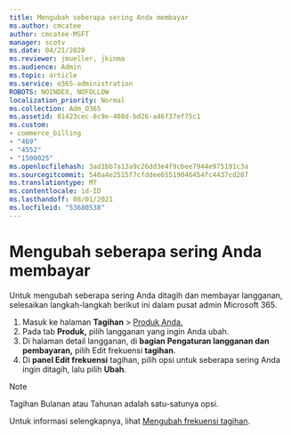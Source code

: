 ```yaml
---
title: Mengubah seberapa sering Anda membayar
ms.author: cmcatee
author: cmcatee-MSFT
manager: scotv
ms.date: 04/21/2020
ms.reviewer: jmueller, jkinma
ms.audience: Admin
ms.topic: article
ms.service: o365-administration
ROBOTS: NOINDEX, NOFOLLOW
localization_priority: Normal
ms.collection: Adm_O365
ms.assetid: 81423cec-8c9e-408d-bd26-a46f37ef75c1
ms.custom:
- commerce_billing
- "469"
- "4552"
- "1500025"
ms.openlocfilehash: 3ad1bb7a13a9c26dd3e4f9cbee7944e975191c3a
ms.sourcegitcommit: 540a4e2515f7cfddee65519046454fc4437cd287
ms.translationtype: MT
ms.contentlocale: id-ID
ms.lasthandoff: 08/01/2021
ms.locfileid: "53680538"
---
```

# <a name="change-how-often-you-pay"></a>Mengubah seberapa sering Anda membayar

Untuk mengubah seberapa sering Anda ditagih dan membayar langganan, selesaikan langkah-langkah berikut ini dalam pusat admin Microsoft 365.

1. Masuk ke halaman **Tagihan**  >  [Produk Anda.](https://go.microsoft.com/fwlink/p/?linkid=842054)
2. Pada tab **Produk,** pilih langganan yang ingin Anda ubah.
3. Di halaman detail langganan, di **bagian Pengaturan langganan dan pembayaran,** pilih Edit frekuensi **tagihan**.
4. Di **panel Edit frekuensi** tagihan, pilih opsi untuk seberapa sering Anda ingin ditagih, lalu pilih **Ubah**.

> [!NOTE]
> Tagihan Bulanan atau Tahunan adalah satu-satunya opsi.

Untuk informasi selengkapnya, lihat [Mengubah frekuensi tagihan](/microsoft-365/commerce/billing-and-payments/change-payment-frequency).